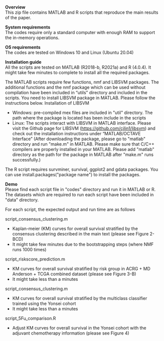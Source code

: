 **Overview**<br/>
This zip file contains MATLAB and R scripts that reproduce the main results of the paper. 

**System requirements**<br/>
The codes require only a standard computer with enough RAM to support the in-memory operations.

**OS requirements**<br/>
The codes are tested on Windows 10 and Linux (Ubuntu 20.04)

**Installation guide**<br/>
All the scripts are tested on MATLAB (R2018-b, R2021a) and R (4.0.4). It might take few minutes to complete to install all the required packages.  

The MATLAB scripts require few functions, nmf and LIBSVM packages. The additional functions and the nmf package which can be used without compilation have been included in “utils” directory and included in the scripts. You need to install LIBSVM package in MATLAB. Please follow the instructions below. 
Installation of LIBSVM
-	Windows: pre-compiled mex files are included in "util" directory. The path where the package is located has been include in the scripts  
-	Linux: The scripts interact with LIBSVM in MATLAB interface. Please visit the Github page for LIBSVM (https://github.com/cjlin1/libsvm) and 
		   check out the installation instructions under “MATLAB/OCTAVE Interface” (After downloading the package, please go to "matlab" directory and 
		   run "make.m" in MATLAB. Please make sure that C/C++ compilers are properly installed in your MATLAB. 
		   Please add "matlab" directory as the path for the package in MATLAB after "make.m" runs successfully.)  

The R script requires survminer, survival, ggplot2 and gdata packages. You can use install.packages("package name") to install the packages. 

**Demo**<br/>
Please find each script file in "codes" directory and run it in MATLAB or R. The datasets which are required to run each script have been included in "data" directory. 

For each script, the expected output and run time are as follows

script_consensus_clustering.m 
- Kaplan-meier (KM) curves for overall survival stratified by the consensus clustering described in the main text (please see Figure 2-BCD)
- It might take few minutes due to the bootstrapping steps (where NMF runs 1000 times)

script_riskscore_prediction.m
- KM curves for overall survival stratified by risk group in ACRG + MD Anderson + TCGA combined dataset (please see Figure 3-B)
- It might take less than a minutes 

script_consensus_clustering.m 
- KM curves for overall survival stratified by the multiclass classifier trained using the Yonsei cohort 
- It might take less than a minutes 

script_5Fu_comparison.R
- Adjust KM curves for overall survival in the Yonsei cohort with the adjuvant chemotherapy information (please see Figure 4)


 
